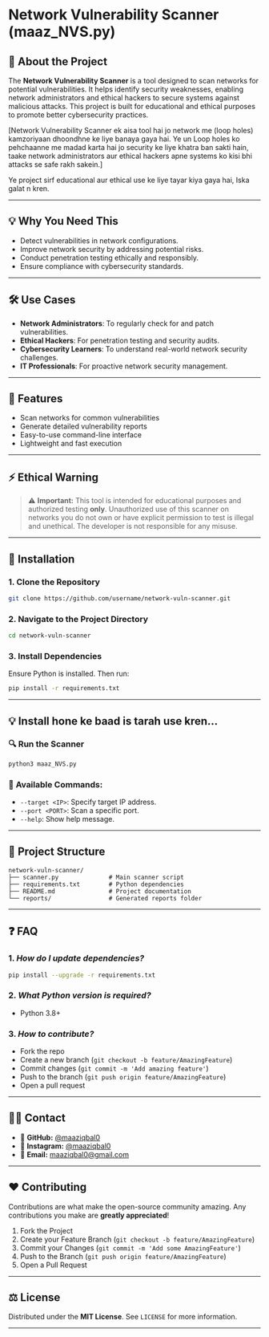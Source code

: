 # Network Vulnerability Scanner (maaz_NVS.py)

## 📖 About the Project
The **Network Vulnerability Scanner** is a tool designed to scan networks for potential vulnerabilities. It helps identify security weaknesses, enabling network administrators and ethical hackers to secure systems against malicious attacks. This project is built for educational and ethical purposes to promote better cybersecurity practices.

[Network Vulnerability Scanner ek aisa tool hai jo network me (loop holes) kamzoriyaan dhoondhne ke liye banaya gaya hai. Ye un Loop holes ko pehchaanne me madad karta hai jo security ke liye khatra ban sakti hain, taake network administrators aur ethical hackers apne systems ko kisi bhi attacks se safe rakh sakein.]

Ye project sirf educational aur ethical use ke liye tayar kiya gaya hai, Iska galat n kren.

---

## 💡 Why You Need This
- Detect vulnerabilities in network configurations.
- Improve network security by addressing potential risks.
- Conduct penetration testing ethically and responsibly.
- Ensure compliance with cybersecurity standards.

---

## 🛠️ Use Cases
- **Network Administrators**: To regularly check for and patch vulnerabilities.
- **Ethical Hackers**: For penetration testing and security audits.
- **Cybersecurity Learners**: To understand real-world network security challenges.
- **IT Professionals**: For proactive network security management.

---

## 🚀 Features
- Scan networks for common vulnerabilities
- Generate detailed vulnerability reports
- Easy-to-use command-line interface
- Lightweight and fast execution

---

## ⚡ Ethical Warning
> ⚠️ **Important:** This tool is intended for educational purposes and authorized testing **only**. Unauthorized use of this scanner on networks you do not own or have explicit permission to test is illegal and unethical. The developer is not responsible for any misuse.

---

## 🔧 Installation

### 1. **Clone the Repository**
```bash
git clone https://github.com/username/network-vuln-scanner.git
```

### 2. **Navigate to the Project Directory**
```bash
cd network-vuln-scanner
```

### 3. **Install Dependencies**
Ensure Python is installed. Then run:
```bash
pip install -r requirements.txt
```

---

## 💡 Install hone ke baad is tarah use kren...

### 🔍 **Run the Scanner**
```bash
python3 maaz_NVS.py
```

### 💬 **Available Commands:**
- `--target <IP>`: Specify target IP address.
- `--port <PORT>`: Scan a specific port.
- `--help`: Show help message.

---

## 📂 Project Structure
```
network-vuln-scanner/
├── scanner.py              # Main scanner script
├── requirements.txt        # Python dependencies
├── README.md               # Project documentation
└── reports/                # Generated reports folder
```

---

## ❓ FAQ

### 1. *How do I update dependencies?*
```bash
pip install --upgrade -r requirements.txt
```

### 2. *What Python version is required?*
- Python 3.8+

### 3. *How to contribute?*
- Fork the repo
- Create a new branch (`git checkout -b feature/AmazingFeature`)
- Commit changes (`git commit -m 'Add amazing feature'`)
- Push to the branch (`git push origin feature/AmazingFeature`)
- Open a pull request

---

## 🙋‍♂️ Contact

- 🔗 **GitHub:** [@maaziqbal0](https://github.com/maaziqbal0)
- 📸 **Instagram:** [@maaziqbal0](https://instagram.com/maaziqbal0)
- 📩 **Email:** maaziqbal0@gmail.com

---

## ❤️ Contributing

Contributions are what make the open-source community amazing. Any contributions you make are **greatly appreciated**!

1. Fork the Project
2. Create your Feature Branch (`git checkout -b feature/AmazingFeature`)
3. Commit your Changes (`git commit -m 'Add some AmazingFeature'`)
4. Push to the Branch (`git push origin feature/AmazingFeature`)
5. Open a Pull Request

---

## ⚖️ License

Distributed under the **MIT License**. See `LICENSE` for more information.

---
